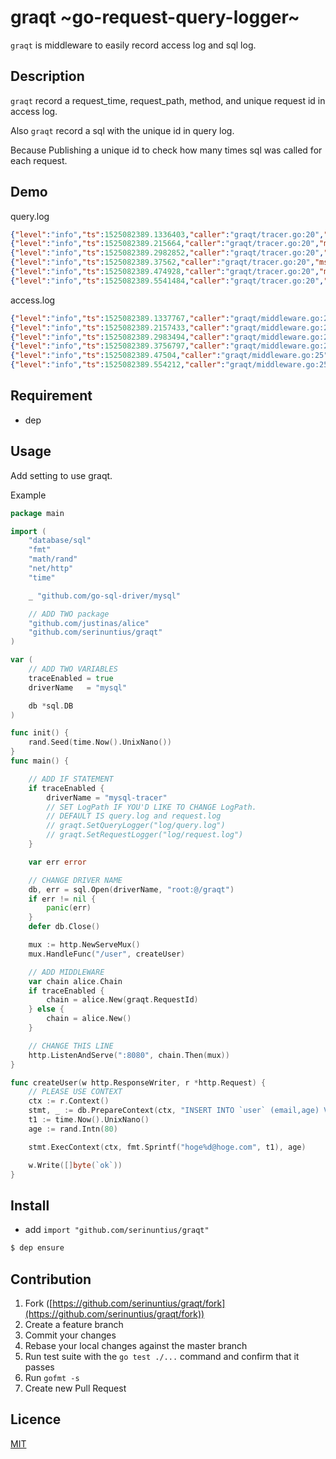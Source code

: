 graqt ~go-request-query-logger~
===

`graqt` is middleware to easily record access log and sql log.

## Description
`graqt` record a request_time, request_path, method, and unique request id in access log.

Also `graqt` record a sql with the unique id in query log.

Because Publishing a unique id to check how many times sql was called for each request.


## Demo
query.log
```json
{"level":"info","ts":1525082389.1336403,"caller":"graqt/tracer.go:20","msg":"Exec","query":"INSERT INTO `user` (email,age) VALUES (?, ?)","args":[{"Name":"","Ordinal":1,"Value":"hoge1525082389130688404@hoge.com"},{"Name":"","Ordinal":2,"Value":57}],"time":0.001157627,"request_id":"5914e629-6746-42c5-b342-702f224f48e1"}
{"level":"info","ts":1525082389.215664,"caller":"graqt/tracer.go:20","msg":"Exec","query":"INSERT INTO `user` (email,age) VALUES (?, ?)","args":[{"Name":"","Ordinal":1,"Value":"hoge1525082389213632765@hoge.com"},{"Name":"","Ordinal":2,"Value":37}],"time":0.002013919,"request_id":"4e743b2a-59be-4692-b36b-3b6a9ba78b01"}
{"level":"info","ts":1525082389.2982852,"caller":"graqt/tracer.go:20","msg":"Exec","query":"INSERT INTO `user` (email,age) VALUES (?, ?)","args":[{"Name":"","Ordinal":1,"Value":"hoge1525082389287262677@hoge.com"},{"Name":"","Ordinal":2,"Value":74}],"time":0.011005944,"request_id":"f1d68fb3-5450-48f3-9f46-1ea5ad2370fb"}
{"level":"info","ts":1525082389.37562,"caller":"graqt/tracer.go:20","msg":"Exec","query":"INSERT INTO `user` (email,age) VALUES (?, ?)","args":[{"Name":"","Ordinal":1,"Value":"hoge1525082389372293507@hoge.com"},{"Name":"","Ordinal":2,"Value":64}],"time":0.003297617,"request_id":"e727db2b-df12-410c-91a4-4dd3117b9452"}
{"level":"info","ts":1525082389.474928,"caller":"graqt/tracer.go:20","msg":"Exec","query":"INSERT INTO `user` (email,age) VALUES (?, ?)","args":[{"Name":"","Ordinal":1,"Value":"hoge1525082389470871128@hoge.com"},{"Name":"","Ordinal":2,"Value":73}],"time":0.001937477,"request_id":"57df4708-9705-4401-98b2-fad4bacfe585"}
{"level":"info","ts":1525082389.5541484,"caller":"graqt/tracer.go:20","msg":"Exec","query":"INSERT INTO `user` (email,age) VALUES (?, ?)","args":[{"Name":"","Ordinal":1,"Value":"hoge1525082389550824448@hoge.com"},{"Name":"","Ordinal":2,"Value":39}],"time":0.001194376,"request_id":"58957516-c7b2-4f64-8889-b39496e6597f"}
```

access.log
```json
{"level":"info","ts":1525082389.1337767,"caller":"graqt/middleware.go:25","msg":"","time":0.011566198,"id":"5914e629-6746-42c5-b342-702f224f48e1","path":"/user"}
{"level":"info","ts":1525082389.2157433,"caller":"graqt/middleware.go:25","msg":"","time":0.003945689,"id":"4e743b2a-59be-4692-b36b-3b6a9ba78b01","path":"/user"}
{"level":"info","ts":1525082389.2983494,"caller":"graqt/middleware.go:25","msg":"","time":0.014426681,"id":"f1d68fb3-5450-48f3-9f46-1ea5ad2370fb","path":"/user"}
{"level":"info","ts":1525082389.3756797,"caller":"graqt/middleware.go:25","msg":"","time":0.004002398,"id":"e727db2b-df12-410c-91a4-4dd3117b9452","path":"/user"}
{"level":"info","ts":1525082389.47504,"caller":"graqt/middleware.go:25","msg":"","time":0.005889232,"id":"57df4708-9705-4401-98b2-fad4bacfe585","path":"/user"}
{"level":"info","ts":1525082389.554212,"caller":"graqt/middleware.go:25","msg":"","time":0.016009073,"id":"58957516-c7b2-4f64-8889-b39496e6597f","path":"/user"}
```


## Requirement
- dep

## Usage

Add setting to use graqt.

Example
```go
package main

import (
	"database/sql"
	"fmt"
	"math/rand"
	"net/http"
	"time"

	_ "github.com/go-sql-driver/mysql"

	// ADD TWO package
	"github.com/justinas/alice"
	"github.com/serinuntius/graqt"
)

var (
	// ADD TWO VARIABLES
	traceEnabled = true
	driverName   = "mysql"

	db *sql.DB
)

func init() {
	rand.Seed(time.Now().UnixNano())
}
func main() {

	// ADD IF STATEMENT
	if traceEnabled {
		driverName = "mysql-tracer"
		// SET LogPath IF YOU'D LIKE TO CHANGE LogPath.
		// DEFAULT IS query.log and request.log
		// graqt.SetQueryLogger("log/query.log")
		// graqt.SetRequestLogger("log/request.log")
	}

	var err error

	// CHANGE DRIVER NAME
	db, err = sql.Open(driverName, "root:@/graqt")
	if err != nil {
		panic(err)
	}
	defer db.Close()

	mux := http.NewServeMux()
	mux.HandleFunc("/user", createUser)

	// ADD MIDDLEWARE
	var chain alice.Chain
	if traceEnabled {
		chain = alice.New(graqt.RequestId)
	} else {
		chain = alice.New()
	}

	// CHANGE THIS LINE
	http.ListenAndServe(":8080", chain.Then(mux))
}

func createUser(w http.ResponseWriter, r *http.Request) {
	// PLEASE USE CONTEXT
	ctx := r.Context()
	stmt, _ := db.PrepareContext(ctx, "INSERT INTO `user` (email,age) VALUES (?, ?)")
	t1 := time.Now().UnixNano()
	age := rand.Intn(80)

	stmt.ExecContext(ctx, fmt.Sprintf("hoge%d@hoge.com", t1), age)

	w.Write([]byte(`ok`))
}

```

## Install

- add `import "github.com/serinuntius/graqt"`

```bash
$ dep ensure
```

## Contribution
1. Fork ([https://github.com/serinuntius/graqt/fork](https://github.com/serinuntius/graqt/fork))
2. Create a feature branch
3. Commit your changes
4. Rebase your local changes against the master branch
5. Run test suite with the `go test ./...` command and confirm that it passes
6. Run `gofmt -s`
7. Create new Pull Request


## Licence

[MIT](https://github.com/serinuntius/graqt/blob/master/LICENCE)
